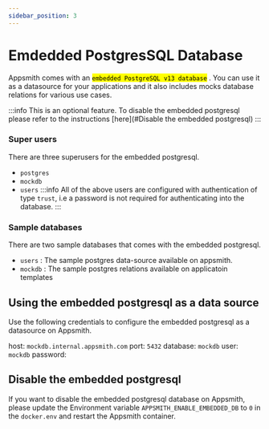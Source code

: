 ```yaml
---
sidebar_position: 3
---
```

# Emdedded PostgresSQL Database

Appsmith comes with an <mark >`embedded PostgreSQL v13 database`</mark> . You can use it as a datasource for your applications and it also includes mocks database relations for various use cases.

:::info
This is an optional feature. To disable the embedded postgresql please refer to the instructions [here](#Disable the embedded postgresql)
:::

### Super users

There are three superusers for the embedded postgresql.
 - `postgres`
 - `mockdb`
 - `users`
:::info
All of the above users are configured with authentication of type `trust`, i.e a password is not required for authenticating into the database.
:::

### Sample databases

There are two sample databases that comes with the embedded postgresql.
- `users` : The sample postgres data-source available on appsmith.
- `mockdb` : The sample postgres relations available on applicatoin templates

## Using the embedded postgresql as a data source

Use the following credentials to configure the embedded postgresql as a datasource on Appsmith.

  host: `mockdb.internal.appsmith.com`
  port: `5432`
  database: `mockdb`
  user: `mockdb`
  password: ` `


## Disable the embedded postgresql

If you want to disable the embedded postgresql database on Appsmith, please update the Environment variable `APPSMITH_ENABLE_EMBEDDED_DB` to `0` in the `docker.env` and restart the Appsmith container.
